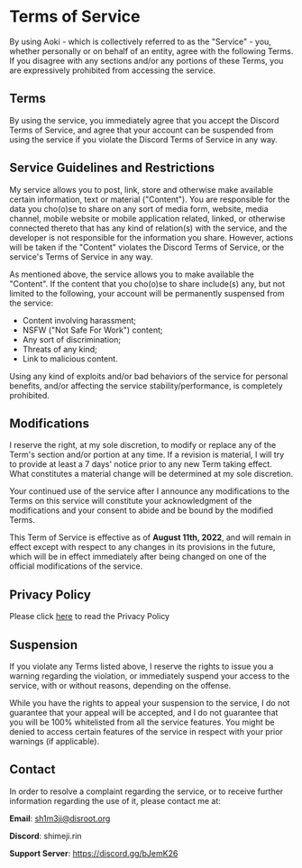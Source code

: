 # Terms of Service
By using Aoki - which is collectively referred to as the "Service" - you, whether personally or on behalf of an entity, agree with the following Terms. If you disagree with any sections and/or any portions of these Terms, you are expressively prohibited from accessing the service.

## Terms
By using the service, you immediately agree that you accept the Discord Terms of Service, and agree that your account can be suspended from using the service if you violate the Discord Terms of Service in any way.

## Service Guidelines and Restrictions
My service allows you to post, link, store and otherwise make available certain information, text or material ("Content"). You are responsible for the data you cho(o)se to share on any sort of media form, website, media channel, mobile website or mobile application related, linked, or otherwise connected thereto that has any kind of relation(s) with the service, and the developer is not responsible for the information you share. However, actions will be taken if the "Content" violates the Discord Terms of Service, or the service's Terms of Service in any way.

As mentioned above, the service allows you to make available the "Content". If the content that you cho(o)se to share include(s) any, but not limited to the following, your account will be permanently suspensed from the service:
- Content involving harassment;
- NSFW ("Not Safe For Work") content;
- Any sort of discrimination;
- Threats of any kind;
- Link to malicious content.

Using any kind of exploits and/or bad behaviors of the service for personal benefits, and/or affecting the service stability/performance, is completely prohibited.

## Modifications
I reserve the right, at my sole discretion, to modify or replace any of the Term's section and/or portion at any time. If a revision is material, I will try to provide at least a 7 days' notice prior to any new Term taking effect. What constitutes a material change will be determined at my sole discretion.

Your continued use of the service after I announce any modifications to the Terms on this service will constitute your acknowledgment of the modifications and your consent to abide and be bound by the modified Terms.

This Term of Service is effective as of **August 11th, 2022**, and will remain in effect except with respect to any changes in its provisions in the future, which will be in effect immediately after being changed on one of the official modifications of the service.

## Privacy Policy
Please click [here](https://github.com/AokiOfficial/Terms-and-Policy/blob/main/Privacy%20Policy.md) to read the Privacy Policy

## Suspension
If you violate any Terms listed above, I reserve the rights to issue you a warning regarding the violation, or immediately suspend your access to the service, with or without reasons, depending on the offense.

While you have the rights to appeal your suspension to the service, I do not guarantee that your appeal will be accepted, and I do not guarantee that you will be 100% whitelisted from all the service features. You might be denied to access certain features of the service in respect with your prior warnings (if applicable).

## Contact
In order to resolve a complaint regarding the service, or to receive further information regarding the use of it, please contact me at:

**Email**: sh1m3ji@disroot.org

**Discord**: shimeji.rin

**Support Server**: https://discord.gg/bJemK26

